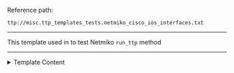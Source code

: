 Reference path:
```
ttp://misc.ttp_templates_tests.netmiko_cisco_ios_interfaces.txt
```

---



This template used in to test Netmiko `run_ttp` method



---

<details><summary>Template Content</summary>
```
<template name="interfaces" results="per_template">

<doc>
This template used in to test Netmiko `run_ttp` method
</doc>


<input>
commands = [
    "show run | sec interface"
]
</input>

<group name="intf_cfg">
interface {{ interface }}
 description {{ description | ORPHRASE }}
 ip address {{ ip }} {{ mask }}
</group>
</template>
```
</details>